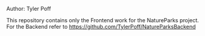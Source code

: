 Author: Tyler Poff

This repository contains only the Frontend work for the NatureParks project. For the Backend refer to https://github.com/TylerPoff/NatureParksBackend
